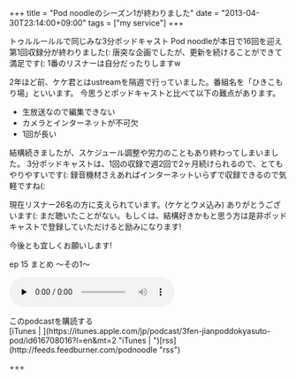+++
title =  "Pod noodleのシーズン1が終わりました"
date =  "2013-04-30T23:14:00+09:00"
tags = ["my service"]
+++
<p>トゥルルールルで同じみな3分ポッドキャスト Pod noodleが本日で16回を迎え第1回収録分が終わりました(:
唐突な企画でしたが、更新を続けることができて満足です(: 1番のリスナーは自分だったりしますw</p>

<p>2年ほど前、ケケ君とはustreamを隔週で行っていました。番組名を「ひきこもり場」といいます。
今思うとポッドキャストと比べて以下の難点があります。</p>


- 生放送なので編集できない
- カメラとインターネットが不可欠
- 1回が長い


<p>結構続きましたが、スケジュール調整や労力のこともあり終わってしまいました。
3分ポッドキャストは、1回の収録で週2回で2ヶ月続けられるので、とてもやりやすいです(:
録音機材さえあればインターネットいらずで収録できるので気軽ですね(:</p>

<p>現在リスナー26名の方に支えられています。(ケケとウメ込み) ありがとうございます(:
まだ聴いたことがない。もしくは、結構好きかもと思う方は是非ポッドキャストで登録していただけると励みになります!</p>

<p>今後とも宜しくお願いします!</p>

<p>ep 15 まとめ 〜その1〜</p>

<div class="audio-wrap"><audio preload="none" controls="" src="http://umeyuki.net/podnoodle/ep16_summary_1.mp3" href="ep16_summary_1.mp3"></audio></div>

<p style="margin-top:15px">このpodcastを購読する<br> [iTunes | ](https://itunes.apple.com/jp/podcast/3fen-jianpoddokyasuto-pod/id616708016?l=en&amp;mt=2 "iTunes | ")[rss](http://feeds.feedburner.com/podnoodle "rss")</p>

+++
